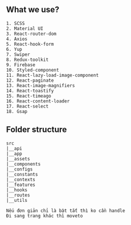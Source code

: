 ## What we use?

```
1. SCSS
2. Material UI
3. React-router-dom
4. Axios
5. React-hook-form
6. Yup
7. Swiper
8. Redux-toolkit
9. Firebase
10. Styled-component
11. React-lazy-load-image-component
12. React-paginate
13. React-image-magnifiers
14. React-toastify
15. React-timeago
16. React-content-loader
17. React-select
18. Gsap
```

## Folder structure

```
src
|__api
|__app
|__assets
|__components
|__configs
|__constants
|__contexts
|__features
|__hooks
|__routes
|__utils
```

<!-- https://felixgerschau.com/react-rerender-components/#:~:text=In%20function%20components%2C%20the%20execution,t%20even%20receive%20any%20props. -->

```
Nếu đơn giản chỉ là bật tắt thì ko cần handle
Đi sang trang khác thì moveto
```
